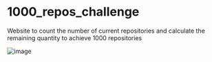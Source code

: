 # 1000_repos_challenge

Website to count the number of current repositories and calculate the remaining quantity to achieve 1000 repositories

![image](https://user-images.githubusercontent.com/38187170/209438288-071b1723-0ab4-4c15-a4a9-66929235aa75.png)
